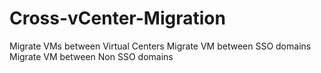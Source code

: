 # Cross-vCenter-Migration
Migrate VMs between Virtual Centers
Migrate VM between SSO domains
Migrate VM between Non SSO domains
